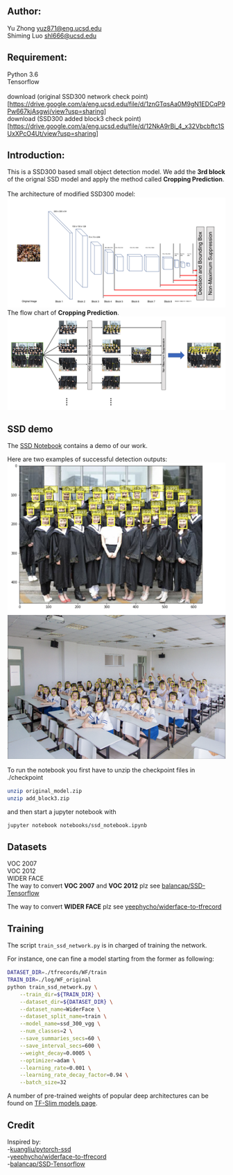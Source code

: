 ## Author:
Yu Zhong yuz871@eng.ucsd.edu<br>
Shiming Luo shl666@ucsd.edu

## Requirement:
Python 3.6<br>
Tensorflow <br>
<br>
download (original SSD300 network check point)[https://drive.google.com/a/eng.ucsd.edu/file/d/1znGTqsAa0M9gN1EDCqP9Pw667kjAsgwj/view?usp=sharing] <br>
download (SSD300 added block3 check point)[https://drive.google.com/a/eng.ucsd.edu/file/d/12NkA9rBi_4_x32Vbcbftc1SUxXPcO4Ut/view?usp=sharing]<br>
## Introduction:
This is a SSD300 based small object detection model. We add the **3rd block** of the orignal SSD model and apply the method called **Cropping Prediction**.<br>
<br>
The architecture of modified SSD300 model:<br>
![](pictures/VGGSSD6Layer.png)
<br>
The flow chart of **Cropping Prediction**.<br>
![](pictures/datapreprocess.png)

## SSD demo

The [SSD Notebook](notebooks/ssd_notebook.ipynb) contains a demo of our work.

Here are two examples of successful detection outputs:
![](pictures/face_1_result.jpg "SSD anchors")
![](pictures/face_3_result.jpg "SSD anchors")

To run the notebook you first have to unzip the checkpoint files in ./checkpoint
```bash
unzip original_model.zip
unzip add_block3.zip
```
and then start a jupyter notebook with
```bash
jupyter notebook notebooks/ssd_notebook.ipynb
```


## Datasets

VOC 2007 <br>
VOC 2012 <br>
WIDER FACE <br>
The way to convert **VOC 2007** and **VOC 2012** plz see  [balancap/SSD-Tensorflow](https://github.com/balancap/SSD-Tensorflow)

The way to convert **WIDER FACE** plz see [yeephycho/widerface-to-tfrecord](https://github.com/yeephycho/widerface-to-tfrecord)<br>



## Training

The script `train_ssd_network.py` is in charged of training the network.<br>

For instance, one can fine a model starting from the former as following:
```bash
DATASET_DIR=./tfrecords/WF/train
TRAIN_DIR=./log/WF_original
python train_ssd_network.py \
    --train_dir=${TRAIN_DIR} \
    --dataset_dir=${DATASET_DIR} \
    --dataset_name=WiderFace \
    --dataset_split_name=train \
    --model_name=ssd_300_vgg \
    --num_classes=2 \
    --save_summaries_secs=60 \
    --save_interval_secs=600 \
    --weight_decay=0.0005 \
    --optimizer=adam \
    --learning_rate=0.001 \
    --learning_rate_decay_factor=0.94 \
    --batch_size=32
```


A number of pre-trained weights of popular deep architectures can be found on [TF-Slim models page](https://github.com/tensorflow/models/tree/master/slim).

## Credit
Inspired by:<br>
-[kuangliu/pytorch-ssd](https://github.com/kuangliu/pytorch-ssd)<br>
-[yeephycho/widerface-to-tfrecord](https://github.com/yeephycho/widerface-to-tfrecord)<br>
-[balancap/SSD-Tensorflow](https://github.com/balancap/SSD-Tensorflow)

